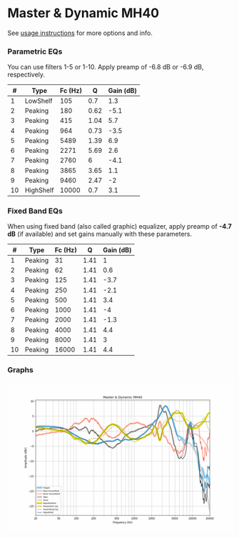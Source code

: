 # Master & Dynamic MH40
See [usage instructions](https://github.com/jaakkopasanen/AutoEq#usage) for more options and info.

### Parametric EQs
You can use filters 1-5 or 1-10. Apply preamp of -6.8 dB or -6.9 dB, respectively.

|   # | Type      |   Fc (Hz) |    Q |   Gain (dB) |
|-----|-----------|-----------|------|-------------|
|   1 | LowShelf  |       105 | 0.7  |         1.3 |
|   2 | Peaking   |       180 | 0.62 |        -5.1 |
|   3 | Peaking   |       415 | 1.04 |         5.7 |
|   4 | Peaking   |       964 | 0.73 |        -3.5 |
|   5 | Peaking   |      5489 | 1.39 |         6.9 |
|   6 | Peaking   |      2271 | 5.69 |         2.6 |
|   7 | Peaking   |      2760 | 6    |        -4.1 |
|   8 | Peaking   |      3865 | 3.65 |         1.1 |
|   9 | Peaking   |      9460 | 2.47 |        -2   |
|  10 | HighShelf |     10000 | 0.7  |         3.1 |

### Fixed Band EQs
When using fixed band (also called graphic) equalizer, apply preamp of **-4.7 dB** (if available) and set gains manually with these parameters.

|   # | Type    |   Fc (Hz) |    Q |   Gain (dB) |
|-----|---------|-----------|------|-------------|
|   1 | Peaking |        31 | 1.41 |         1   |
|   2 | Peaking |        62 | 1.41 |         0.6 |
|   3 | Peaking |       125 | 1.41 |        -3.7 |
|   4 | Peaking |       250 | 1.41 |        -2.1 |
|   5 | Peaking |       500 | 1.41 |         3.4 |
|   6 | Peaking |      1000 | 1.41 |        -4   |
|   7 | Peaking |      2000 | 1.41 |        -1.3 |
|   8 | Peaking |      4000 | 1.41 |         4.4 |
|   9 | Peaking |      8000 | 1.41 |         3   |
|  10 | Peaking |     16000 | 1.41 |         4.4 |

### Graphs
![](./Master%20&%20Dynamic%20MH40.png)
